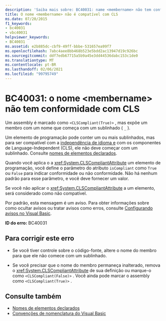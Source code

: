 ```yaml
---
description: 'Saiba mais sobre: BC40031: name <membername> não tem conformidade com CLS'
title: O nome <membername> não é compatível com CLS
ms.date: 07/20/2015
f1_keywords:
- bc40031
- vbc40031
helpviewer_keywords:
- BC40031
ms.assetid: e2b885dc-cbf9-49ff-bbbe-531657ea99f7
ms.openlocfilehash: 7abc4aee8bb468b523e5bdd2ac13947d19c926bc
ms.sourcegitcommit: ddf7edb67715a5b9a45e3dd44536dabc153c1de0
ms.translationtype: MT
ms.contentlocale: pt-BR
ms.lasthandoff: 02/06/2021
ms.locfileid: "99795749"
---
```

# <a name="bc40031-name-membername-is-not-cls-compliant"></a>BC40031: o nome \<membername> não tem conformidade com CLS

Um assembly é marcado como `<CLSCompliant(True)>` , mas expõe um membro com um nome que começa com um sublinhado ( `_` ).

 Um elemento de programação pode conter um ou mais sublinhados, mas para ser compatível com a [independência de idioma e](../../../standard/language-independence-and-language-independent-components.md) com os componentes de Language-Independent (CLS), ele não deve começar com um sublinhado. Consulte [nomes de elementos declarados](../../programming-guide/language-features/declared-elements/declared-element-names.md).

 Quando você aplica o a <xref:System.CLSCompliantAttribute> um elemento de programação, você define o parâmetro do atributo `isCompliant` como `True` ou `False` para indicar conformidade ou não conformidade. Não há nenhum padrão para esse parâmetro, e você deve fornecer um valor.

 Se você não aplicar o <xref:System.CLSCompliantAttribute> a um elemento, será considerado como não compatível.

 Por padrão, esta mensagem é um aviso. Para obter informações sobre como ocultar avisos ou tratar avisos como erros, consulte [Configurando avisos no Visual Basic](/visualstudio/ide/configuring-warnings-in-visual-basic).

 **ID do erro:** BC40031

## <a name="to-correct-this-error"></a>Para corrigir este erro

- Se você tiver controle sobre o código-fonte, altere o nome do membro para que ele não comece com um sublinhado.

- Se você precisar que o nome do membro permaneça inalterado, remova o <xref:System.CLSCompliantAttribute> de sua definição ou marque-o como `<CLSCompliant(False)>` . Você ainda pode marcar o assembly como `<CLSCompliant(True)>` .

## <a name="see-also"></a>Consulte também

- [Nomes de elementos declarados](../../programming-guide/language-features/declared-elements/declared-element-names.md)
- [Convenções de nomenclatura do Visual Basic](../../programming-guide/program-structure/naming-conventions.md)
